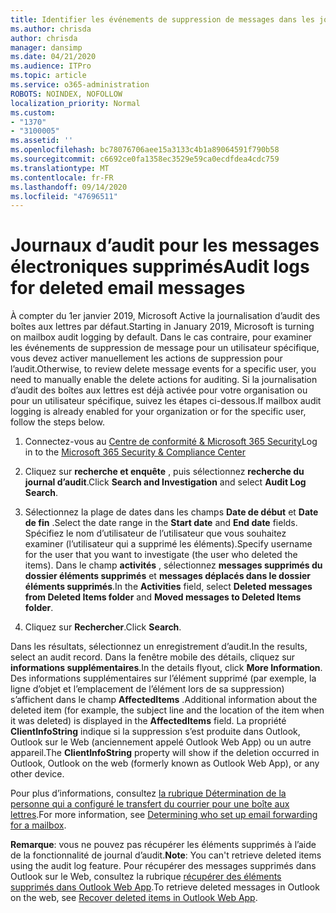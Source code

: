 ```yaml
---
title: Identifier les événements de suppression de messages dans les journaux d’audit
ms.author: chrisda
author: chrisda
manager: dansimp
ms.date: 04/21/2020
ms.audience: ITPro
ms.topic: article
ms.service: o365-administration
ROBOTS: NOINDEX, NOFOLLOW
localization_priority: Normal
ms.custom:
- "1370"
- "3100005"
ms.assetid: ''
ms.openlocfilehash: bc78076706aee15a3133c4b1a89064591f790b58
ms.sourcegitcommit: c6692ce0fa1358ec3529e59ca0ecdfdea4cdc759
ms.translationtype: MT
ms.contentlocale: fr-FR
ms.lasthandoff: 09/14/2020
ms.locfileid: "47696511"
---
```

# <a name="audit-logs-for-deleted-email-messages"></a><span data-ttu-id="8713d-102">Journaux d’audit pour les messages électroniques supprimés</span><span class="sxs-lookup"><span data-stu-id="8713d-102">Audit logs for deleted email messages</span></span>

<span data-ttu-id="8713d-103">À compter du 1er janvier 2019, Microsoft Active la journalisation d’audit des boîtes aux lettres par défaut.</span><span class="sxs-lookup"><span data-stu-id="8713d-103">Starting in January 2019, Microsoft is turning on mailbox audit logging by default.</span></span> <span data-ttu-id="8713d-104">Dans le cas contraire, pour examiner les événements de suppression de message pour un utilisateur spécifique, vous devez activer manuellement les actions de suppression pour l’audit.</span><span class="sxs-lookup"><span data-stu-id="8713d-104">Otherwise, to review delete message events for a specific user, you need to manually enable the delete actions for auditing.</span></span> <span data-ttu-id="8713d-105">Si la journalisation d’audit des boîtes aux lettres est déjà activée pour votre organisation ou pour un utilisateur spécifique, suivez les étapes ci-dessous.</span><span class="sxs-lookup"><span data-stu-id="8713d-105">If mailbox audit logging is already enabled for your organization or for the specific user, follow the steps below.</span></span>

1. <span data-ttu-id="8713d-106">Connectez-vous au [Centre de conformité & Microsoft 365 Security](https://protection.office.com/)</span><span class="sxs-lookup"><span data-stu-id="8713d-106">Log in to the [Microsoft 365 Security & Compliance Center](https://protection.office.com/)</span></span>

2. <span data-ttu-id="8713d-107">Cliquez sur **recherche et enquête** , puis sélectionnez **recherche du journal d’audit**.</span><span class="sxs-lookup"><span data-stu-id="8713d-107">Click **Search and Investigation** and select **Audit Log Search**.</span></span>

3. <span data-ttu-id="8713d-108">Sélectionnez la plage de dates dans les champs **Date de début** et **Date de fin** .</span><span class="sxs-lookup"><span data-stu-id="8713d-108">Select the date range in the **Start date** and **End date** fields.</span></span> <span data-ttu-id="8713d-109">Spécifiez le nom d’utilisateur de l’utilisateur que vous souhaitez examiner (l’utilisateur qui a supprimé les éléments).</span><span class="sxs-lookup"><span data-stu-id="8713d-109">Specify username for the user that you want to investigate (the user who deleted the items).</span></span> <span data-ttu-id="8713d-110">Dans le champ **activités** , sélectionnez **messages supprimés du dossier éléments supprimés** et **messages déplacés dans le dossier éléments supprimés**.</span><span class="sxs-lookup"><span data-stu-id="8713d-110">In the **Activities** field, select **Deleted messages from Deleted Items folder** and **Moved messages to Deleted Items folder**.</span></span>

4. <span data-ttu-id="8713d-111">Cliquez sur **Rechercher**.</span><span class="sxs-lookup"><span data-stu-id="8713d-111">Click **Search**.</span></span>

<span data-ttu-id="8713d-112">Dans les résultats, sélectionnez un enregistrement d’audit.</span><span class="sxs-lookup"><span data-stu-id="8713d-112">In the results, select an audit record.</span></span> <span data-ttu-id="8713d-113">Dans la fenêtre mobile des détails, cliquez sur **informations supplémentaires**.</span><span class="sxs-lookup"><span data-stu-id="8713d-113">In the details flyout, click **More Information**.</span></span> <span data-ttu-id="8713d-114">Des informations supplémentaires sur l’élément supprimé (par exemple, la ligne d’objet et l’emplacement de l’élément lors de sa suppression) s’affichent dans le champ **AffectedItems** .</span><span class="sxs-lookup"><span data-stu-id="8713d-114">Additional information about the deleted item (for example, the subject line and the location of the item when it was deleted) is displayed in the **AffectedItems** field.</span></span> <span data-ttu-id="8713d-115">La propriété **ClientInfoString** indique si la suppression s’est produite dans Outlook, Outlook sur le Web (anciennement appelé Outlook Web App) ou un autre appareil.</span><span class="sxs-lookup"><span data-stu-id="8713d-115">The **ClientInfoString** property will show if the deletion occurred in Outlook, Outlook on the web (formerly known as Outlook Web App), or any other device.</span></span>

<span data-ttu-id="8713d-116">Pour plus d’informations, consultez [la rubrique Détermination de la personne qui a configuré le transfert du courrier pour une boîte aux lettres](https://docs.microsoft.com/microsoft-365/compliance/auditing-troubleshooting-scenarios#determine-if-a-user-deleted-email-items).</span><span class="sxs-lookup"><span data-stu-id="8713d-116">For more information, see [Determining who set up email forwarding for a mailbox](https://docs.microsoft.com/microsoft-365/compliance/auditing-troubleshooting-scenarios#determine-if-a-user-deleted-email-items).</span></span>

<span data-ttu-id="8713d-117">**Remarque**: vous ne pouvez pas récupérer les éléments supprimés à l’aide de la fonctionnalité de journal d’audit.</span><span class="sxs-lookup"><span data-stu-id="8713d-117">**Note**: You can't retrieve deleted items using the audit log feature.</span></span> <span data-ttu-id="8713d-118">Pour récupérer des messages supprimés dans Outlook sur le Web, consultez la rubrique [récupérer des éléments supprimés dans Outlook Web App](https://support.office.com/article/C3D8FC15-EEEF-4F1C-81DF-E27964B7EDD4).</span><span class="sxs-lookup"><span data-stu-id="8713d-118">To retrieve deleted messages in Outlook on the web, see [Recover deleted items in Outlook Web App](https://support.office.com/article/C3D8FC15-EEEF-4F1C-81DF-E27964B7EDD4).</span></span>

